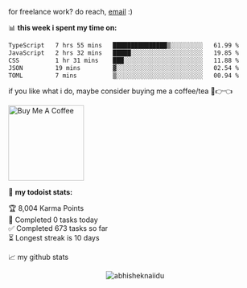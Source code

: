 for freelance work? do reach, [email](mailto:abhishknads.work@gmail.com) :)

📊 **this week i spent my time on:**
<!--START_SECTION:waka-->

```txt
TypeScript   7 hrs 55 mins   ███████████████▒░░░░░░░░░   61.99 %
JavaScript   2 hrs 32 mins   █████░░░░░░░░░░░░░░░░░░░░   19.85 %
CSS          1 hr 31 mins    ███░░░░░░░░░░░░░░░░░░░░░░   11.88 %
JSON         19 mins         ▓░░░░░░░░░░░░░░░░░░░░░░░░   02.54 %
TOML         7 mins          ▒░░░░░░░░░░░░░░░░░░░░░░░░   00.94 %
```

<!--END_SECTION:waka-->

if you like what i do, maybe consider buying me a coffee/tea 🥺👉👈

<a href="https://www.buymeacoffee.com/abhisheknaiidu" target="_blank"><img src="https://cdn.buymeacoffee.com/buttons/v2/default-red.png" alt="Buy Me A Coffee" width="150" ></a>

🚧 **my todoist stats:**
<!-- TODO-IST:START -->
🏆  8,004 Karma Points           
🌸  Completed 0 tasks today           
✅  Completed 673 tasks so far           
⏳  Longest streak is 10 days
<!-- TODO-IST:END -->


📈 my github stats

<p align="center"> <img src="https://github-readme-stats.vercel.app/api?username=abhisheknaiidu&show_icons=true&theme=gotham" alt="abhisheknaiidu" />




